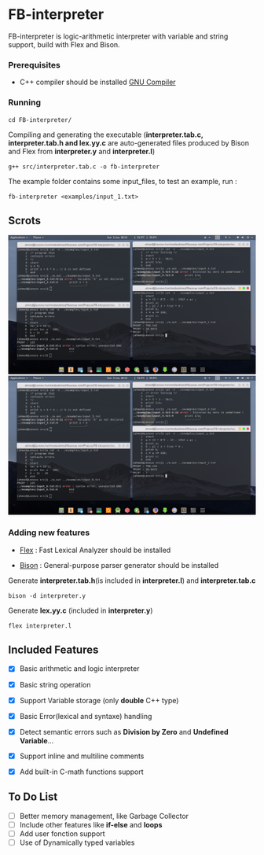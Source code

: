 # FB-interpreter

FB-interpreter is logic-arithmetic interpreter with variable and string support, build with Flex and Bison.

### Prerequisites

* C++ compiler should be installed [GNU Compiler](https://gcc.gnu.org/install/)

### Running

```shell
cd FB-interpreter/

```

Compiling and generating the executable (**interpreter.tab.c, interpreter.tab.h and lex.yy.c** are auto-generated files produced by Bison and Flex from **interpreter.y** and **interpreter.l**)

```shell
g++ src/interpreter.tab.c -o fb-interpreter

```

The example folder contains some input_files, to test an example, run :

```shell
fb-interpreter <examples/input_1.txt>

```

Scrots
------

![Testing](scrots/tests.png?raw=true "Testing")
![basic string and fonction support](scrots/basic_fct_str.png?raw=true "basic string and fonction support")
### Adding new features

* [Flex](https://www.gnu.org/software/flex/) : Fast Lexical Analyzer should be installed

* [Bison](https://www.gnu.org/software/bison/) : General-purpose parser generator should be installed

Generate **interpreter.tab.h**(is included in **interpreter.l**) and **interpreter.tab.c**

```shell
bison -d interpreter.y

```

Generate **lex.yy.c** (included in **interpreter.y**)

```shell
flex interpreter.l

```



## Included Features

- [x] Basic arithmetic and logic interpreter
- [x] Basic string operation
- [x] Support Variable storage (only **double** C++ type)
- [x] Basic Error(lexical and syntaxe) handling
- [x] Detect semantic errors such as **Division by Zero** and **Undefined Variable**...
- [x] Support inline and multiline comments
- [x] Add built-in C-math functions support


## To Do List 

- [ ] Better memory management, like Garbage Collector
- [ ] Include other features like **if-else** and **loops**
- [ ] Add user fonction support
- [ ] Use of Dynamically typed variables
